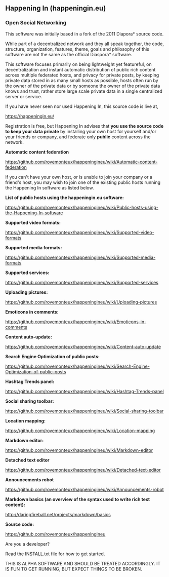 ## Happening In (happeningin.eu)

### Open Social Networking

This software was initially based in a fork of the 2011 Diapora* source code.

While part of a decentralized network and they all speak together, the code, structure, organization, features, theme, goals and philosophy of this software are not the same as the official Diaspora* software.

This software focuses primarily on being lightweight yet featureful, on decentralization and instant automatic distribution of public rich content across multiple federated hosts, and privacy for private posts, by keeping private data stored in as many small hosts as possible, hosts often run by the owner of the private data or by someone the owner of the private data knows and trust, rather store large scale private data in a single centralized server or service.

If you have never seen nor used Happening In, this source code is live at,

https://happeningin.eu/

Registration is free, but Happening In advises that **you use the source code to keep your data private** by installing your own host for yourself and/or your friends or company, and federate only **public** content across the network.

**Automatic content federation**

https://github.com/rovemonteux/happeningineu/wiki/Automatic-content-federation

If you can't have your own host, or is unable to join your company or a friend's host, you may wish to join one of the existing public hosts running the Happening In software as listed below.

**List of public hosts using the happeningin.eu software:** 

https://github.com/rovemonteux/happeningineu/wiki/Public-hosts-using-the-Happening-In-software

**Supported video formats:**

https://github.com/rovemonteux/happeningineu/wiki/Supported-video-formats

**Supported media formats:**

https://github.com/rovemonteux/happeningineu/wiki/Supported-media-formats

**Supported services:**

https://github.com/rovemonteux/happeningineu/wiki/Supported-services

**Uploading pictures:**

https://github.com/rovemonteux/happeningineu/wiki/Uploading-pictures

**Emoticons in comments:**

https://github.com/rovemonteux/happeningineu/wiki/Emoticons-in-comments

**Content auto-update:**

https://github.com/rovemonteux/happeningineu/wiki/Content-auto-update

**Search Engine Optimization of public posts:**

https://github.com/rovemonteux/happeningineu/wiki/Search-Engine-Optimization-of-public-posts

**Hashtag Trends panel:**

https://github.com/rovemonteux/happeningineu/wiki/Hashtag-Trends-panel

**Social sharing toolbar:**

https://github.com/rovemonteux/happeningineu/wiki/Social-sharing-toolbar

**Location mapping:**

https://github.com/rovemonteux/happeningineu/wiki/Location-mapping

**Markdown editor:**

https://github.com/rovemonteux/happeningineu/wiki/Markdown-editor

**Detached text editor**

https://github.com/rovemonteux/happeningineu/wiki/Detached-text-editor

**Announcements robot**

https://github.com/rovemonteux/happeningineu/wiki/Announcements-robot

**Markdown basics (an overview of the syntax used to write rich text content):**

http://daringfireball.net/projects/markdown/basics

**Source code:**

https://github.com/rovemonteux/happeningineu

Are you a developer?

Read the INSTALL.txt file for how to get started.

THIS IS ALPHA SOFTWARE AND SHOULD BE TREATED ACCORDINGLY. IT IS FUN TO GET RUNNING, BUT EXPECT THINGS TO BE BROKEN.
